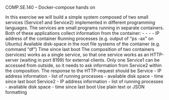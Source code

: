 COMP.SE.140 – Docker-compose hands on 

In this exercise we will build a simple system composed of two small services (Service1 and 
Service2) implemented in different programming languages. The services are small programs 
running in separate containers.  Both of these applications collect information from the container: - - - - 
IP address of the container 
Running processes (e.g. output of “ps -ax” on Ubuntu) 
Available disk-space in the root file systems of the container (e.g. command “df”) 
Time since last boot 
The composition of two containers (services) works as a single service, so that one service works 
as an HTTP-server (waiting in port 8199) for external clients. Only one Service1 can be accessed 
from outside, so it needs to ask information from Service2 within the composition. 
The response to the HTTP-request should be 
Service  - IP address information - list of running processes - available disk space - time since last boot 
Service2 - IP address information - list of running processes - available disk space - time since last boot 
Use plain text or JSON formatting 
